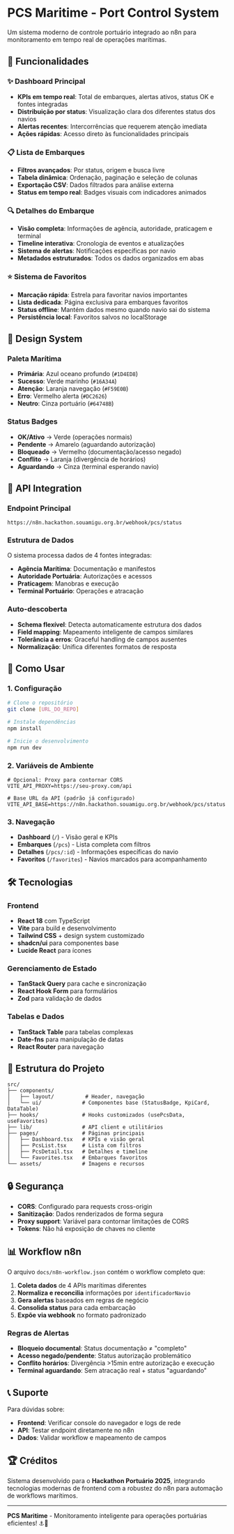 # PCS Maritime - Port Control System

Um sistema moderno de controle portuário integrado ao n8n para monitoramento em tempo real de operações marítimas.

## 🚢 Funcionalidades

### ✨ Dashboard Principal
- **KPIs em tempo real**: Total de embarques, alertas ativos, status OK e fontes integradas
- **Distribuição por status**: Visualização clara dos diferentes status dos navios
- **Alertas recentes**: Intercorrências que requerem atenção imediata
- **Ações rápidas**: Acesso direto às funcionalidades principais

### 📋 Lista de Embarques
- **Filtros avançados**: Por status, origem e busca livre
- **Tabela dinâmica**: Ordenação, paginação e seleção de colunas
- **Exportação CSV**: Dados filtrados para análise externa
- **Status em tempo real**: Badges visuais com indicadores animados

### 🔍 Detalhes do Embarque
- **Visão completa**: Informações de agência, autoridade, praticagem e terminal
- **Timeline interativa**: Cronologia de eventos e atualizações
- **Sistema de alertas**: Notificações específicas por navio
- **Metadados estruturados**: Todos os dados organizados em abas

### ⭐ Sistema de Favoritos
- **Marcação rápida**: Estrela para favoritar navios importantes
- **Lista dedicada**: Página exclusiva para embarques favoritos
- **Status offline**: Mantém dados mesmo quando navio sai do sistema
- **Persistência local**: Favoritos salvos no localStorage

## 🎨 Design System

### Paleta Marítima
- **Primária**: Azul oceano profundo (`#1D4ED8`)
- **Sucesso**: Verde marinho (`#16A34A`)  
- **Atenção**: Laranja navegação (`#F59E0B`)
- **Erro**: Vermelho alerta (`#DC2626`)
- **Neutro**: Cinza portuário (`#64748B`)

### Status Badges
- **OK/Ativo** → Verde (operações normais)
- **Pendente** → Amarelo (aguardando autorização)
- **Bloqueado** → Vermelho (documentação/acesso negado)
- **Conflito** → Laranja (divergência de horários)
- **Aguardando** → Cinza (terminal esperando navio)

## 🔌 API Integration

### Endpoint Principal
```
https://n8n.hackathon.souamigu.org.br/webhook/pcs/status
```

### Estrutura de Dados
O sistema processa dados de 4 fontes integradas:
- **Agência Marítima**: Documentação e manifestos
- **Autoridade Portuária**: Autorizações e acessos  
- **Praticagem**: Manobras e execução
- **Terminal Portuário**: Operações e atracação

### Auto-descoberta
- **Schema flexível**: Detecta automaticamente estrutura dos dados
- **Field mapping**: Mapeamento inteligente de campos similares
- **Tolerância a erros**: Graceful handling de campos ausentes
- **Normalização**: Unifica diferentes formatos de resposta

## 🚀 Como Usar

### 1. Configuração
```bash
# Clone o repositório
git clone [URL_DO_REPO]

# Instale dependências
npm install

# Inicie o desenvolvimento
npm run dev
```

### 2. Variáveis de Ambiente
```env
# Opcional: Proxy para contornar CORS
VITE_API_PROXY=https://seu-proxy.com/api

# Base URL da API (padrão já configurado)
VITE_API_BASE=https://n8n.hackathon.souamigu.org.br/webhook/pcs/status
```

### 3. Navegação
- **Dashboard** (`/`) - Visão geral e KPIs
- **Embarques** (`/pcs`) - Lista completa com filtros
- **Detalhes** (`/pcs/:id`) - Informações específicas do navio
- **Favoritos** (`/favorites`) - Navios marcados para acompanhamento

## 🛠️ Tecnologias

### Frontend
- **React 18** com TypeScript
- **Vite** para build e desenvolvimento
- **Tailwind CSS** + design system customizado
- **shadcn/ui** para componentes base
- **Lucide React** para ícones

### Gerenciamento de Estado
- **TanStack Query** para cache e sincronização
- **React Hook Form** para formulários
- **Zod** para validação de dados

### Tabelas e Dados
- **TanStack Table** para tabelas complexas
- **Date-fns** para manipulação de datas
- **React Router** para navegação

## 📁 Estrutura do Projeto

```
src/
├── components/
│   ├── layout/          # Header, navegação
│   └── ui/             # Componentes base (StatusBadge, KpiCard, DataTable)
├── hooks/              # Hooks customizados (usePcsData, useFavorites)
├── lib/                # API client e utilitários
├── pages/              # Páginas principais
│   ├── Dashboard.tsx   # KPIs e visão geral
│   ├── PcsList.tsx     # Lista com filtros
│   ├── PcsDetail.tsx   # Detalhes e timeline
│   └── Favorites.tsx   # Embarques favoritos
└── assets/             # Imagens e recursos
```

## 🔒 Segurança

- **CORS**: Configurado para requests cross-origin
- **Sanitização**: Dados renderizados de forma segura
- **Proxy support**: Variável para contornar limitações de CORS
- **Tokens**: Não há exposição de chaves no cliente

## 📊 Workflow n8n

O arquivo `docs/n8n-workflow.json` contém o workflow completo que:

1. **Coleta dados** de 4 APIs marítimas diferentes
2. **Normaliza e reconcilia** informações por `identificadorNavio`
3. **Gera alertas** baseados em regras de negócio
4. **Consolida status** para cada embarcação
5. **Expõe via webhook** no formato padronizado

### Regras de Alertas
- **Bloqueio documental**: Status documentação ≠ "completo"
- **Acesso negado/pendente**: Status autorização problemático
- **Conflito horários**: Divergência >15min entre autorização e execução
- **Terminal aguardando**: Sem atracação real + status "aguardando"

## 📞 Suporte

Para dúvidas sobre:
- **Frontend**: Verificar console do navegador e logs de rede
- **API**: Testar endpoint diretamente no n8n
- **Dados**: Validar workflow e mapeamento de campos

## 🏆 Créditos

Sistema desenvolvido para o **Hackathon Portuário 2025**, integrando tecnologias modernas de frontend com a robustez do n8n para automação de workflows marítimos.

---

**PCS Maritime** - Monitoramento inteligente para operações portuárias eficientes! ⚓️🚢
